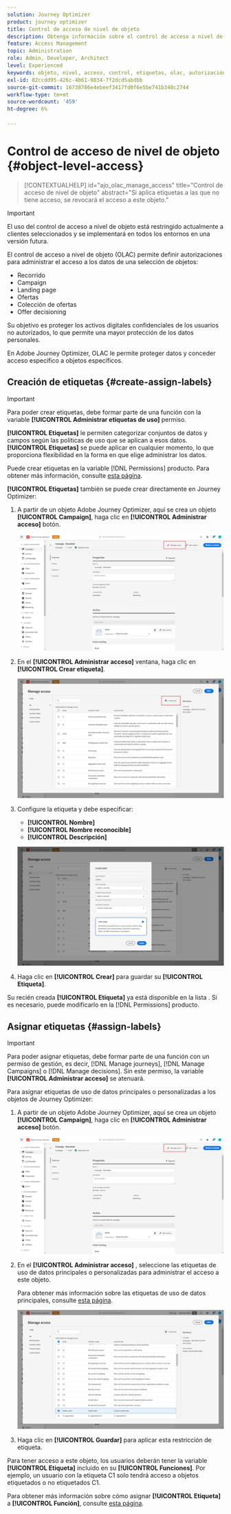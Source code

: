 ```yaml
---
solution: Journey Optimizer
product: journey optimizer
title: Control de acceso de nivel de objeto
description: Obtenga información sobre el control de acceso a nivel de objeto que permite definir autorizaciones para administrar el acceso a los datos de una selección de objetos
feature: Access Management
topic: Administration
role: Admin, Developer, Architect
level: Experienced
keywords: objeto, nivel, acceso, control, etiquetas, olac, autorización
exl-id: 02ccdd95-426c-4b61-9834-7f2dcd5abdbb
source-git-commit: 16738786e4ebeef3417fd0f6e5be741b348c2744
workflow-type: tm+mt
source-wordcount: '459'
ht-degree: 6%

---
```


# Control de acceso de nivel de objeto {#object-level-access}

>[!CONTEXTUALHELP]
>id="ajo_olac_manage_access"
>title="Control de acceso de nivel de objeto"
>abstract="Si aplica etiquetas a las que no tiene acceso, se revocará el acceso a este objeto."

>[!IMPORTANT]
>
>El uso del control de acceso a nivel de objeto está restringido actualmente a clientes seleccionados y se implementará en todos los entornos en una versión futura.

El control de acceso a nivel de objeto (OLAC) permite definir autorizaciones para administrar el acceso a los datos de una selección de objetos:

*  Recorrido 
* Campaign
* Landing page
* Ofertas
* Colección de ofertas
* Offer decisioning

Su objetivo es proteger los activos digitales confidenciales de los usuarios no autorizados, lo que permite una mayor protección de los datos personales.

En Adobe Journey Optimizer, OLAC le permite proteger datos y conceder acceso específico a objetos específicos.

## Creación de etiquetas {#create-assign-labels}

>[!IMPORTANT]
>
>Para poder crear etiquetas, debe formar parte de una función con la variable **[!UICONTROL Administrar etiquetas de uso]** permiso.

**[!UICONTROL Etiquetas]** le permiten categorizar conjuntos de datos y campos según las políticas de uso que se aplican a esos datos. **[!UICONTROL Etiquetas]** se puede aplicar en cualquier momento, lo que proporciona flexibilidad en la forma en que elige administrar los datos.

Puede crear etiquetas en la variable [!DNL Permissions] producto. Para obtener más información, consulte [esta página](https://experienceleague.adobe.com/docs/experience-platform/access-control/abac/permissions-ui/labels.html).

**[!UICONTROL Etiquetas]** también se puede crear directamente en Journey Optimizer:

1. A partir de un objeto Adobe Journey Optimizer, aquí se crea un objeto **[!UICONTROL Campaign]**, haga clic en **[!UICONTROL Administrar acceso]** botón.

   ![](assets/olac_1.png)

1. En el **[!UICONTROL Administrar acceso]** ventana, haga clic en **[!UICONTROL Crear etiqueta]**.

   ![](assets/olac_2.png)

1. Configure la etiqueta y debe especificar:
   * **[!UICONTROL Nombre]**
   * **[!UICONTROL Nombre reconocible]**
   * **[!UICONTROL Descripción]**

   ![](assets/olac_3.png)

1. Haga clic en **[!UICONTROL Crear]** para guardar su **[!UICONTROL Etiqueta]**.

Su recién creada **[!UICONTROL Etiqueta]** ya está disponible en la lista . Si es necesario, puede modificarlo en la [!DNL Permissions] producto.

## Asignar etiquetas {#assign-labels}

>[!IMPORTANT]
>
>Para poder asignar etiquetas, debe formar parte de una función con un permiso de gestión, es decir, [!DNL Manage journeys], [!DNL Manage Campaigns] o [!DNL Manage decisions]. Sin este permiso, la variable **[!UICONTROL Administrar acceso]** se atenuará.

Para asignar etiquetas de uso de datos principales o personalizadas a los objetos de Journey Optimizer:

1. A partir de un objeto Adobe Journey Optimizer, aquí se crea un objeto **[!UICONTROL Campaign]**, haga clic en **[!UICONTROL Administrar acceso]** botón.

   ![](assets/olac_1.png)

1. En el **[!UICONTROL Administrar acceso]** , seleccione las etiquetas de uso de datos principales o personalizadas para administrar el acceso a este objeto.

   Para obtener más información sobre las etiquetas de uso de datos principales, consulte [esta página](https://experienceleague.adobe.com/docs/experience-platform/data-governance/labels/reference.html).

   ![](assets/olac_4.png)

1. Haga clic en **[!UICONTROL Guardar]** para aplicar esta restricción de etiqueta.

Para tener acceso a este objeto, los usuarios deberán tener la variable **[!UICONTROL Etiqueta]** incluido en su **[!UICONTROL Funciones]**.
Por ejemplo, un usuario con la etiqueta C1 solo tendrá acceso a objetos etiquetados o no etiquetados C1.

Para obtener más información sobre cómo asignar **[!UICONTROL Etiqueta]** a **[!UICONTROL Función]**, consulte [esta página](https://experienceleague.adobe.com/docs/experience-platform/access-control/abac/permissions-ui/permissions.html?lang=en#manage-labels-for-a-role).

